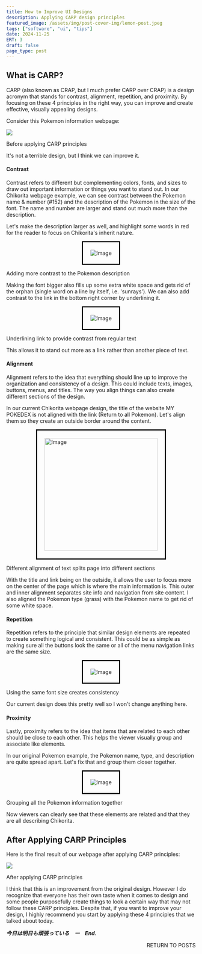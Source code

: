 ```yaml
---
title: How to Improve UI Designs
description: Applying CARP design principles
featured_image: /assets/img/post-cover-img/lemon-post.jpeg
tags: ["software", "ui", "tips"]
date: 2024-11-25
ERT: 3
draft: false
page_type: post
---
```

## What is CARP?

CARP (also known as CRAP, but I much prefer CARP over CRAP) is a design acronym that stands for contrast, alignment, repetition, and proximity. By focusing on these 4 principles in the right way, you can improve and create effective, visually appealing designs.

Consider this Pokemon information webpage: 

<img class="img-fluid" src="/assets/img/post-img/2-ui-carp/ui-before.png">

<span class="caption text-muted">Before applying CARP principles</span>

It's not a terrible design, but I think we can improve it.

#### Contrast

Contrast refers to different but complementing colors, fonts, and sizes to draw out important information or things you want to stand out. In our Chikorita webpage example, we can see contrast between the Pokemon name & number (#152) and the description of the Pokemon in the size of the font. The name and number are larger and stand out much more than the description.

Let's make the description larger as well, and highlight some words in red for the reader to focus on Chikorita's inherit nature. 

<div style="display: flex; justify-content: center; align-items: center; padding: 20px; border: 3px solid #000; width: fit-content; margin: 0 auto;">
    <img class="img-fluid" src="/assets/img/post-img/2-ui-carp/contrast.png" alt="Image" style="max-width: 100%; height: auto;">
</div>

<span class="caption text-muted">Adding more contrast to the Pokemon description</span>

Making the font bigger also fills up some extra white space and gets rid of the orphan (single word on a line by itself, i.e. 'sunrays'). We can also add contrast to the link in the bottom right corner by underlining it. 

<div style="display: flex; justify-content: center; align-items: center; padding: 20px; border: 3px solid #000; width: fit-content; margin: 0 auto;">
    <img class="img-fluid" src="/assets/img/post-img/2-ui-carp/contrast2.png" alt="Image" style="max-width: 100%; height: auto;">
</div>

<span class="caption text-muted">Underlining link to provide contrast from regular text</span>

This allows it to stand out more as a link rather than another piece of text.

#### Alignment

Alignment refers to the idea that everything should line up to improve the organization and consistency of a design. This could include texts, images, buttons, menus, and titles. The way you align things can also create different sections of the design. 

In our current Chikorita webpage design, the title of the website MY POKEDEX is not aligned with the link (Return to all Pokemon). Let's align them so they create an outside border around the content.

<div style="display: flex; justify-content: center; align-items: center; padding: 20px; border: 3px solid #000; width: fit-content; margin: 0 auto;">
    <img class="img-fluid" src="/assets/img/post-img/2-ui-carp/alignment.png" alt="Image" style="width: auto; height: 300px;">
</div>

<span class="caption text-muted">Different alignment of text splits page into different sections</span>

With the title and link being on the outside, it allows the user to focus more on the center of the page which is where the main information is. This outer and inner alignment separates site info and navigation from site content. I also aligned the Pokemon type (grass) with the Pokemon name to get rid of some white space.

#### Repetition

Repetition refers to the principle that similar design elements are repeated to create something logical and consistent. This could be as simple as making sure all the buttons look the same or all of the menu navigation links are the same size.

<div style="display: flex; justify-content: center; align-items: center; padding: 20px; border: 3px solid #000; width: fit-content; margin: 0 auto;">
    <img class="img-fluid" src="/assets/img/post-img/2-ui-carp/repetition.png" alt="Image" style="max-width: 100%; height: auto;">
</div>

<span class="caption text-muted">Using the same font size creates consistency</span>

Our current design does this pretty well so I won't change anything here.

#### Proximity

Lastly, proximity refers to the idea that items that are related to each other should be close to each other. This helps the viewer visually group and associate like elements. 

In our original Pokemon example, the Pokemon name, type, and description are quite spread apart. Let's fix that and group them closer together.

<div style="display: flex; justify-content: center; align-items: center; padding: 20px; border: 3px solid #000; width: fit-content; margin: 0 auto;">
    <img class="img-fluid" src="/assets/img/post-img/2-ui-carp/proximity.png" alt="Image" style="max-width: 100%; height: auto;">
</div>

<span class="caption text-muted">Grouping all the Pokemon information together</span>

Now viewers can clearly see that these elements are related and that they are all describing Chikorita. 

## After Applying CARP Principles

Here is the final result of our webpage after applying CARP principles:

<img class="img-fluid" src="/assets/img/post-img/2-ui-carp/ui-after.png">

<span class="caption text-muted">After applying CARP principles</span>

I think that this is an improvement from the original design. However I do recognize that everyone has their own taste when it comes to design and some people purposefully create things to look a certain way that may not follow these CARP principles. Despite that, if you want to improve your design, I highly recommend you start by applying these 4 principles that we talked about today.

**_今日は明日も頑張っている　ー　End._**

<a href="/all-posts.html" class="btn btn-primary" style="float: right; margin-bottom: 20px; text-decoration: none;">RETURN TO POSTS</a>
